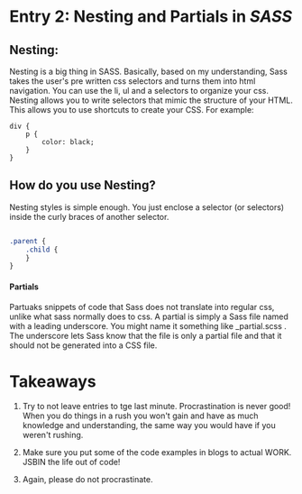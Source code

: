 # Entry 2: Nesting and Partials in **_SASS_**

## Nesting:

Nesting is a big thing in SASS. Basically, based on my understanding, Sass takes the user's pre written css selectors and turns them into html navigation. You can use the li, ul and a selectors
to organize your css. Nesting allows you to write selectors that mimic the structure of your HTML. This allows you to use shortcuts to create your CSS. For example:

```
div {
    p {
        color: black;
    }
}
```
## How do you use Nesting?


Nesting styles is simple enough. You just enclose a selector (or selectors) inside the curly braces of another selector.


```css

.parent {
    .child {
    }
}
```

#### Partials
Partuaks snippets of code that Sass does not translate into regular css, unlike what sass normally does to css. A partial is simply a Sass file named with a leading underscore. You might name it something like _partial.scss . The underscore lets Sass know that the file is only a partial file and that it should not be generated into a CSS file.



# Takeaways

1) Try to not leave entries to tge last minute. Procrastination is never good!
When you do things in a rush you won't gain and have as much knowledge and understanding, the same way 
you would have if you  weren't rushing.

2) Make sure you put some of the code examples in blogs to actual WORK. JSBIN the life out of code!

3) Again, please do not procrastinate.